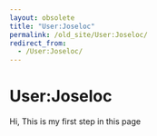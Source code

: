 ```yaml
---
layout: obsolete
title: "User:Joseloc"
permalink: /old_site/User:Joseloc/
redirect_from:
  - /User:Joseloc/
---
```


User:Joseloc
============

Hi, This is my first step in this page

